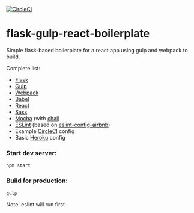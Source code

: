 [![CircleCI](https://circleci.com/gh/benpink/flask-gulp-react-boilerplate.svg?style=shield)](https://circleci.com/gh/benpink/flask-gulp-react-boilerplate)

# flask-gulp-react-boilerplate
Simple flask-based boilerplate for a react app using gulp and webpack to build.

Complete list:

 - [Flask](http://flask.pocoo.org/)
 - [Gulp](http://gulpjs.com/)
 - [Webpack](https://webpack.github.io/)
 - [Babel](https://babeljs.io/)
 - [React](https://facebook.github.io/react/)
 - [Sass](http://sass-lang.com/)
 - [Mocha](https://mochajs.org/) (with [chai](http://chaijs.com/))
 - [ESLint](http://eslint.org/) (based on [eslint-config-airbnb](https://www.npmjs.com/package/eslint-config-airbnb))
 - Example [CircleCI](https://circleci.com/) config
 - Basic [Heroku](https://heroku.com) config

### Start dev server:

```npm start```

### Build for production:

```gulp```

Note: eslint will run first
